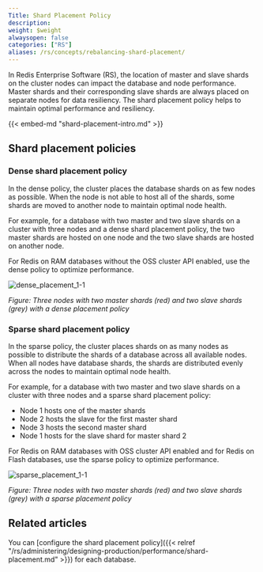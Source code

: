 ```yaml
---
Title: Shard Placement Policy
description:
weight: $weight
alwaysopen: false
categories: ["RS"]
aliases: /rs/concepts/rebalancing-shard-placement/
---
```

In Redis Enterprise Software (RS), the location of master and slave shards on the cluster nodes can impact the database and node performance.
Master shards and their corresponding slave shards are always placed on separate nodes for data resiliency.
The shard placement policy helps to maintain optimal performance and resiliency.

{{< embed-md "shard-placement-intro.md"  >}}

## Shard placement policies

### Dense shard placement policy

In the dense policy, the cluster places the database shards on as few nodes as possible.
When the node is not able to host all of the shards, some shards are moved to another node to maintain optimal node health.

For example, for a database with two master and two slave shards on a cluster with three nodes and a dense shard placement policy,
the two master shards are hosted on one node and the two slave shards are hosted on another node.

For Redis on RAM databases without the OSS cluster API enabled, use the dense policy to optimize performance.

![dense_placement_1-1](/images/rs/dense_placement_1-1.png)

*Figure: Three nodes with two master shards (red) and two slave shards (grey) with a dense placement policy*

### Sparse shard placement policy

In the sparse policy, the cluster places shards on as many nodes as possible to distribute the shards of a database across all available nodes.
When all nodes have database shards, the shards are distributed evenly across the nodes to maintain optimal node health.

For example, for a database with two master and two slave shards on a cluster with three nodes and a sparse shard placement policy:

- Node 1 hosts one of the master shards
- Node 2 hosts the slave for the first master shard
- Node 3 hosts the second master shard
- Node 1 hosts for the slave shard for master shard 2

For Redis on RAM databases with OSS cluster API enabled and for Redis on Flash databases, use the sparse policy to optimize performance.

![sparse_placement_1-1](/images/rs/sparse_placement_1-1.png)

*Figure: Three nodes with two master shards (red) and two slave shards (grey) with a sparse placement policy*

## Related articles

You can [configure the shard placement policy]({{< relref "/rs/administering/designing-production/performance/shard-placement.md" >}}) for each database.
